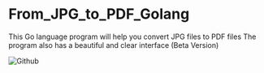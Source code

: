 # From_JPG_to_PDF_Golang
This Go language program will help you convert JPG files to PDF files The program also has a beautiful and clear interface (Beta Version)

![Github](https://github.com/EgorGigaChad/From_JPG_to_PDF_Golang/assets/141319629/b4501152-955e-4821-a3d6-302d4e22d548)
